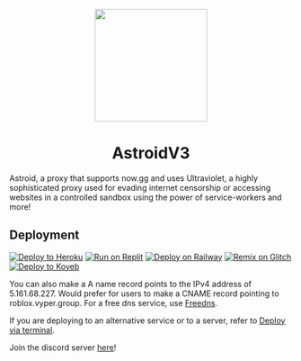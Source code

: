 <p align="center"><img src="https://raw.githubusercontent.com/VyperGroup/AstroidV3/main/static/images/128x128.png" height="200"></p>

<h1 align="center">AstroidV3</h1>

Astroid, a proxy that supports now.gg and uses Ultraviolet, a highly sophisticated proxy used for evading internet censorship or accessing websites in a controlled sandbox using the power of service-workers and more!

## Deployment

[![Deploy to Heroku](https://binbashbanana.github.io/deploy-buttons/buttons/remade/heroku.svg)](https://github.com/VyperGroup/astroidv3)
[![Run on Replit](https://binbashbanana.github.io/deploy-buttons/buttons/remade/replit.svg)]([https://github.com/VyperGroup/astroidv3](https://replit.com/github/VyperGroup/astroidv3))
[![Deploy on Railway](https://binbashbanana.github.io/deploy-buttons/buttons/remade/railway.svg)](https://github.com/VyperGroup/astroidv3)
[![Remix on Glitch](https://binbashbanana.github.io/deploy-buttons/buttons/remade/glitch.svg)](https://github.com/VyperGroup/astroidv3)
[![Deploy to Koyeb](https://binbashbanana.github.io/deploy-buttons/buttons/remade/koyeb.svg)](https://app.koyeb.com/deploy?type=git&repository=github.com/VyperGroup/astroidv3)

  You can also make a A name record points to the IPv4 address of 5.161.68.227. Would prefer for users to make a CNAME record pointing to roblox.vyper.group. For a free dns service, use [Freedns](https://freedns.afraid.org/).

If you are deploying to an alternative service or to a server, refer to [Deploy via terminal](https://github.com/titaniumnetwork-dev/Ultraviolet-App/wiki/Deploy-via-terminal).

Join the discord server [here](https://discord.gg/buSSFPAY)!
